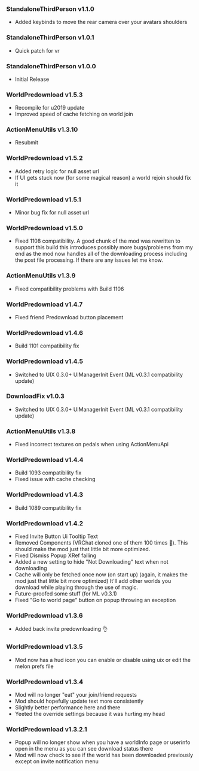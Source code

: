 ### StandaloneThirdPerson v1.1.0
- Added keybinds to move the rear camera over your avatars shoulders

### StandaloneThirdPerson v1.0.1
- Quick patch for vr

### StandaloneThirdPerson v1.0.0
- Initial Release

### WorldPredownload v1.5.3
- Recompile for u2019 update
- Improved speed of cache fetching on world join 

### ActionMenuUtils v1.3.10
- Resubmit

### WorldPredownload v1.5.2
- Added retry logic for null asset url
- If UI gets stuck now (for some magical reason) a world rejoin should fix it

### WorldPredownload v1.5.1
- Minor bug fix for null asset url 

### WorldPredownload v1.5.0
- Fixed 1108 compatibility. A good chunk of the mod was rewritten to support this build
this introduces possibly more bugs/problems from my end as the mod now handles 
  all of the downloading process including the post file processing. If there 
  are any issues let me know.

### ActionMenuUtils v1.3.9
- Fixed compatibility problems with Build 1106

### WorldPredownload v1.4.7
- Fixed friend Predownload button placement

### WorldPredownload v1.4.6
- Build 1101 compatibility fix

### WorldPredownload v1.4.5
- Switched to UIX 0.3.0+ UIManagerInit Event (ML v0.3.1 compatibility update)

### DownloadFix v1.0.3
- Switched to UIX 0.3.0+ UIManagerInit Event (ML v0.3.1 compatibility update)

### ActionMenuUtils v1.3.8
- Fixed incorrect textures on pedals when using ActionMenuApi

### WorldPredownload v1.4.4
- Build 1093 compatibility fix
- Fixed issue with cache checking

### WorldPredownload v1.4.3
- Build 1089 compatibility fix

### WorldPredownload v1.4.2

- Fixed Invite Button Ui Tooltip Text
- Removed Components (VRChat cloned one of them 100 times 👀). This should make the mod just that little bit more optimized.
- Fixed Dismiss Popup XRef failing
- Added a new setting to hide "Not Downloading" text when not downloading
- Cache will only be fetched once now (on start up) (again, it makes the mod just that little bit more optimized) It'll add other worlds you download while playing through the use of magic.
- Future-proofed some stuff (for ML v0.3.1)
- Fixed "Go to world page" button on popup throwing an exception

### WorldPredownload v1.3.6 

- Added back invite predownloading 👌

### WorldPredownload v1.3.5

- Mod now has a hud icon you can enable or disable using uix or edit the melon prefs file

### WorldPredownload v1.3.4

- Mod will no longer "eat" your join/friend requests
- Mod should hopefully update text more consistently
- Slightly better performance here and there
- Yeeted the override settings because it was hurting my head 

### WorldPredownload v1.3.2.1 

- Popup will no longer show when you have a worldInfo page or userinfo open in the menu as you can see download status there 
- Mod will now check to see if the world has been downloaded previously except on invite notification menu 
